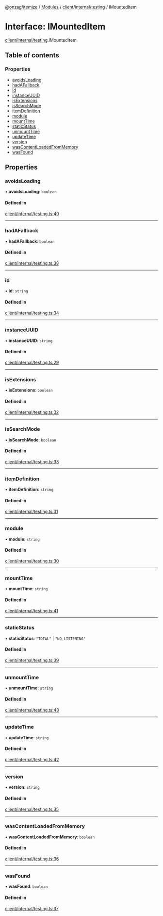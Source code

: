 [@onzag/itemize](../README.md) / [Modules](../modules.md) / [client/internal/testing](../modules/client_internal_testing.md) / IMountedItem

# Interface: IMountedItem

[client/internal/testing](../modules/client_internal_testing.md).IMountedItem

## Table of contents

### Properties

- [avoidsLoading](client_internal_testing.IMountedItem.md#avoidsloading)
- [hadAFallback](client_internal_testing.IMountedItem.md#hadafallback)
- [id](client_internal_testing.IMountedItem.md#id)
- [instanceUUID](client_internal_testing.IMountedItem.md#instanceuuid)
- [isExtensions](client_internal_testing.IMountedItem.md#isextensions)
- [isSearchMode](client_internal_testing.IMountedItem.md#issearchmode)
- [itemDefinition](client_internal_testing.IMountedItem.md#itemdefinition)
- [module](client_internal_testing.IMountedItem.md#module)
- [mountTime](client_internal_testing.IMountedItem.md#mounttime)
- [staticStatus](client_internal_testing.IMountedItem.md#staticstatus)
- [unmountTime](client_internal_testing.IMountedItem.md#unmounttime)
- [updateTime](client_internal_testing.IMountedItem.md#updatetime)
- [version](client_internal_testing.IMountedItem.md#version)
- [wasContentLoadedFromMemory](client_internal_testing.IMountedItem.md#wascontentloadedfrommemory)
- [wasFound](client_internal_testing.IMountedItem.md#wasfound)

## Properties

### avoidsLoading

• **avoidsLoading**: `boolean`

#### Defined in

[client/internal/testing.ts:40](https://github.com/onzag/itemize/blob/f2db74a5/client/internal/testing.ts#L40)

___

### hadAFallback

• **hadAFallback**: `boolean`

#### Defined in

[client/internal/testing.ts:38](https://github.com/onzag/itemize/blob/f2db74a5/client/internal/testing.ts#L38)

___

### id

• **id**: `string`

#### Defined in

[client/internal/testing.ts:34](https://github.com/onzag/itemize/blob/f2db74a5/client/internal/testing.ts#L34)

___

### instanceUUID

• **instanceUUID**: `string`

#### Defined in

[client/internal/testing.ts:29](https://github.com/onzag/itemize/blob/f2db74a5/client/internal/testing.ts#L29)

___

### isExtensions

• **isExtensions**: `boolean`

#### Defined in

[client/internal/testing.ts:32](https://github.com/onzag/itemize/blob/f2db74a5/client/internal/testing.ts#L32)

___

### isSearchMode

• **isSearchMode**: `boolean`

#### Defined in

[client/internal/testing.ts:33](https://github.com/onzag/itemize/blob/f2db74a5/client/internal/testing.ts#L33)

___

### itemDefinition

• **itemDefinition**: `string`

#### Defined in

[client/internal/testing.ts:31](https://github.com/onzag/itemize/blob/f2db74a5/client/internal/testing.ts#L31)

___

### module

• **module**: `string`

#### Defined in

[client/internal/testing.ts:30](https://github.com/onzag/itemize/blob/f2db74a5/client/internal/testing.ts#L30)

___

### mountTime

• **mountTime**: `string`

#### Defined in

[client/internal/testing.ts:41](https://github.com/onzag/itemize/blob/f2db74a5/client/internal/testing.ts#L41)

___

### staticStatus

• **staticStatus**: ``"TOTAL"`` \| ``"NO_LISTENING"``

#### Defined in

[client/internal/testing.ts:39](https://github.com/onzag/itemize/blob/f2db74a5/client/internal/testing.ts#L39)

___

### unmountTime

• **unmountTime**: `string`

#### Defined in

[client/internal/testing.ts:43](https://github.com/onzag/itemize/blob/f2db74a5/client/internal/testing.ts#L43)

___

### updateTime

• **updateTime**: `string`

#### Defined in

[client/internal/testing.ts:42](https://github.com/onzag/itemize/blob/f2db74a5/client/internal/testing.ts#L42)

___

### version

• **version**: `string`

#### Defined in

[client/internal/testing.ts:35](https://github.com/onzag/itemize/blob/f2db74a5/client/internal/testing.ts#L35)

___

### wasContentLoadedFromMemory

• **wasContentLoadedFromMemory**: `boolean`

#### Defined in

[client/internal/testing.ts:36](https://github.com/onzag/itemize/blob/f2db74a5/client/internal/testing.ts#L36)

___

### wasFound

• **wasFound**: `boolean`

#### Defined in

[client/internal/testing.ts:37](https://github.com/onzag/itemize/blob/f2db74a5/client/internal/testing.ts#L37)
